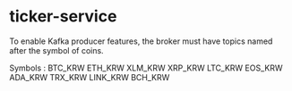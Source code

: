 # ticker-service
To enable Kafka producer features, the broker must have topics named after the symbol of coins.

Symbols :
BTC_KRW
ETH_KRW
XLM_KRW
XRP_KRW
LTC_KRW
EOS_KRW
ADA_KRW
TRX_KRW
LINK_KRW
BCH_KRW
